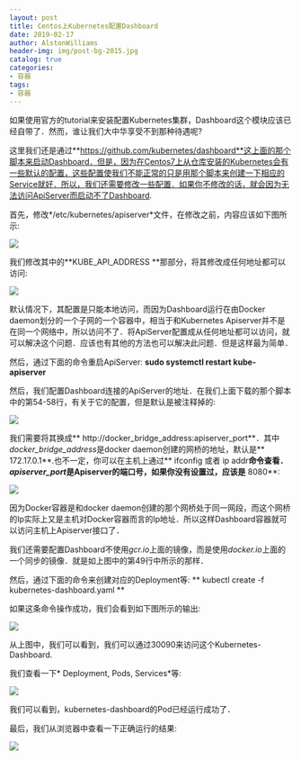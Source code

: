 ```yaml
---
layout: post
title: Centos上Kubernetes配置Dashboard
date: 2019-02-17
author: AlstonWilliams
header-img: img/post-bg-2015.jpg
catalog: true
categories:
- 容器
tags:
- 容器
---
```

如果使用官方的tutorial来安装配置Kubernetes集群，Dashboard这个模块应该已经自带了．然而，谁让我们大中华享受不到那种待遇呢?

这里我们还是通过**https://github.com/kubernetes/dashboard**这上面的那个脚本来启动Dashboard．但是，因为在Centos7上从仓库安装的Kubernetes会有一些默认的配置，这些配置使我们不能正常的只是用那个脚本来创建一下相应的Service就好．所以，我们还需要修改一些配置．如果你不修改的话，就会因为无法访问ApiServer而启动不了Dashboard.

首先，修改*/etc/kubernetes/apiserver*文件，在修改之前，内容应该如下图所示:


![](http://upload-images.jianshu.io/upload_images/4108852-9ea5ae227d453685.png?imageMogr2/auto-orient/strip%7CimageView2/2/w/1240)


我们修改其中的**KUBE_API_ADDRESS **那部分，将其修改成任何地址都可以访问:


![](http://upload-images.jianshu.io/upload_images/4108852-ffcc1f7bd2705c59.png?imageMogr2/auto-orient/strip%7CimageView2/2/w/1240)


默认情况下，其配置是只能本地访问，而因为Dashboard运行在由Docker daemon划分的一个子网的一个容器中，相当于和Kubernetes Apiserver并不是在同一个网络中，所以访问不了．将ApiServer配置成从任何地址都可以访问，就可以解决这个问题．应该也有其他的方法也可以解决此问题．但是这样最为简单．

然后，通过下面的命令重启ApiServer:
**sudo systemctl restart kube-apiserver**

然后，我们配置Dashboard连接的ApiServer的地址．在我们上面下载的那个脚本中的第54-58行，有关于它的配置，但是默认是被注释掉的:


![](http://upload-images.jianshu.io/upload_images/4108852-1f622a4335677a28.png?imageMogr2/auto-orient/strip%7CimageView2/2/w/1240)


我们需要将其换成** http://docker_bridge_address:apiserver_port**．其中*docker_bridge_address*是docker daemon创建的网桥的地址，默认是** 172.17.0.1**.也不一定，你可以在主机上通过** ifconfig 或者 ip addr**命令查看．*apiserver_port*是Apiserver的端口号，如果你没有设置过，应该是** 8080**:


![](http://upload-images.jianshu.io/upload_images/4108852-1c3bbe10d6d9ac74.png?imageMogr2/auto-orient/strip%7CimageView2/2/w/1240)


因为Docker容器是和docker daemon创建的那个网桥处于同一网段，而这个网桥的Ip实际上又是主机对Docker容器而言的Ip地址．所以这样Dashboard容器就可以访问主机上Apiserver接口了．

我们还需要配置Dashboard不使用*gcr.io*上面的镜像，而是使用*docker.io*上面的一个同步的镜像．就是如上图中的第49行中所示的那样．

然后，通过下面的命令来创建对应的Deployment等:
** kubectl create -f kubernetes-dashboard.yaml **

如果这条命令操作成功，我们会看到如下图所示的输出:

![](http://upload-images.jianshu.io/upload_images/4108852-b0f9e803e145be5d.png?imageMogr2/auto-orient/strip%7CimageView2/2/w/1240)


从上图中，我们可以看到，我们可以通过30090来访问这个Kubernetes-Dashboard.

我们查看一下* Deployment, Pods, Services*等:


![](http://upload-images.jianshu.io/upload_images/4108852-767b7d04e41573b0.png?imageMogr2/auto-orient/strip%7CimageView2/2/w/1240)


我们可以看到，kubernetes-dashboard的Pod已经运行成功了．

最后，我们从浏览器中查看一下正确运行的结果:


![](http://upload-images.jianshu.io/upload_images/4108852-7074d8a02e3aff8e.png?imageMogr2/auto-orient/strip%7CimageView2/2/w/1240)
